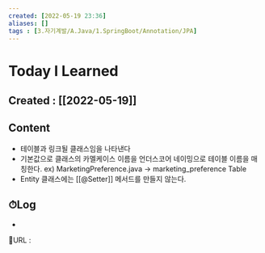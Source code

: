 ```yaml
---
created: [2022-05-19 23:36]
aliases: []
tags : [3.자기계발/A.Java/1.SpringBoot/Annotation/JPA]
---
```

# Today I Learned
## Created : [[2022-05-19]]
## Content
- 테이블과 링크될 클래스임을 나타낸다
- 기본값으로 클래스의 카멜케이스 이름을 언더스코어 네이밍으로 테이블 이름을 매칭한다.
  ex) MarketingPreference.java -> marketing_preference Table
- Entity 클래스에는 [[@Setter]] 메서드를 만들지 않는다.

## ⏱Log
-


📙URL :